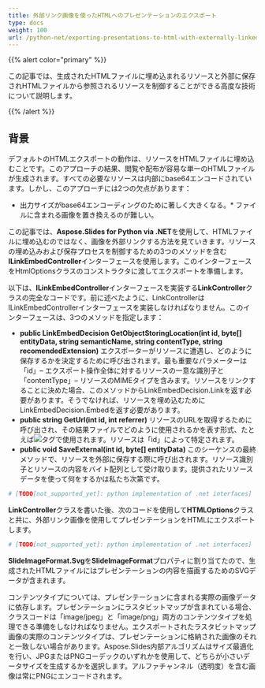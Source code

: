 ```yaml
---
title: 外部リンク画像を使ったHTMLへのプレゼンテーションのエクスポート
type: docs
weight: 100
url: /python-net/exporting-presentations-to-html-with-externally-linked-images/
---
```


{{% alert color="primary" %}} 

この記事では、生成されたHTMLファイルに埋め込まれるリソースと外部に保存されHTMLファイルから参照されるリソースを制御することができる高度な技術について説明します。

{{% /alert %}} 
## **背景**
デフォルトのHTMLエクスポートの動作は、リソースをHTMLファイルに埋め込むことです。このアプローチの結果、閲覧や配布が容易な単一のHTMLファイルが生成されます。すべての必要なリソースは内部にbase64エンコードされています。しかし、このアプローチには2つの欠点があります：

- 出力サイズがbase64エンコーディングのために著しく大きくなる。* ファイルに含まれる画像を置き換えるのが難しい。

この記事では、**Aspose.Slides for Python via .NET**を使用して、HTMLファイルに埋め込むのではなく、画像を外部リンクする方法を見ていきます。リソースの埋め込みおよび保存プロセスを制御するための3つのメソッドを含む**ILinkEmbedController**インターフェースを使用します。このインターフェースをHtmlOptionsクラスのコンストラクタに渡してエクスポートを準備します。

以下は、**ILinkEmbedController**インターフェースを実装する**LinkController**クラスの完全なコードです。前に述べたように、LinkControllerはILinkEmbedControllerインターフェースを実装しなければなりません。このインターフェースは、3つのメソッドを指定します：

- **public LinkEmbedDecision GetObjectStoringLocation(int id, byte[] entityData, string semanticName, string contentType, string recomendedExtension)** エクスポーターがリソースに遭遇し、どのように保存するかを決定するために呼び出されます。最も重要なパラメーターは「id」– エクスポート操作全体に対するリソースの一意な識別子と「contentType」– リソースのMIMEタイプを含みます。リソースをリンクすることに決めた場合、このメソッドからLinkEmbedDecision.Linkを返す必要があります。そうでなければ、リソースを埋め込むためにLinkEmbedDecision.Embedを返す必要があります。
- **public string GetUrl(int id, int referrer)** 
  リソースのURLを取得するために呼び出され、その結果ファイルでどのように使用されるかを表す形式、たとえば<img src=”%method_result_here%”>タグで使用されます。リソースは「id」によって特定されます。
- **public void SaveExternal(int id, byte[] entityData)** 
  このシーケンスの最終メソッドで、リソースを外部に保存する際に呼び出されます。リソース識別子とリソースの内容をバイト配列として受け取ります。提供されたリソースデータを使って何をするかは私たち次第です。

```py
# [TODO[not_supported_yet]: python implementation of .net interfaces]
```

**LinkController**クラスを書いた後、次のコードを使用して**HTMLOptions**クラスと共に、外部リンク画像を使用してプレゼンテーションをHTMLにエクスポートします。

```py
# [TODO[not_supported_yet]: python implementation of .net interfaces]
```

**SlideImageFormat.Svg**を**SlideImageFormat**プロパティに割り当てたので、生成されたHTMLファイルにはプレゼンテーションの内容を描画するためのSVGデータが含まれます。

コンテンツタイプについては、プレゼンテーションに含まれる実際の画像データに依存します。プレゼンテーションにラスタビットマップが含まれている場合、クラスコードは「image/jpeg」と「image/png」両方のコンテンツタイプを処理できる準備をしなければなりません。エクスポートされたラスタビットマップ画像の実際のコンテンツタイプは、プレゼンテーションに格納された画像のそれと一致しない場合があります。Aspose.Slides内部アルゴリズムはサイズ最適化を行い、JPGまたはPNGコーデックのいずれかを使用して、どちらが小さいデータサイズを生成するかを選択します。アルファチャンネル（透明度）を含む画像は常にPNGにエンコードされます。